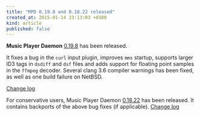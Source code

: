 ```yaml
---
title: "MPD 0.19.8 and 0.18.22 released"
created_at: 2015-01-14 23:13:03 +0100
kind: article
published: false
---
```


**Music Player Daemon** [0.19.8](/download/mpd/0.19/mpd-0.19.8.tar.xz)
has been released.

It fixes a bug in the `curl` input plugin, improves `mms` startup,
supports larger ID3 tags in `dsdiff` and `dsf` files and adds support
for floating point samples in the `ffmpeg` decoder.  Several clang 3.6
compiler warnings has been fixed, as well as one build failure on
NetBSD.

[Change log](https://raw.githubusercontent.com/MusicPlayerDaemon/MPD/v0.19.8/NEWS)

For conservative users, Music Player Daemon
[0.18.22](/download/mpd/0.18/mpd-0.18.22.tar.xz) has been released.
It contains backports of the above bug fixes (if applicable).
[Change log](https://raw.githubusercontent.com/MusicPlayerDaemon/MPD/v0.18.22/NEWS)
